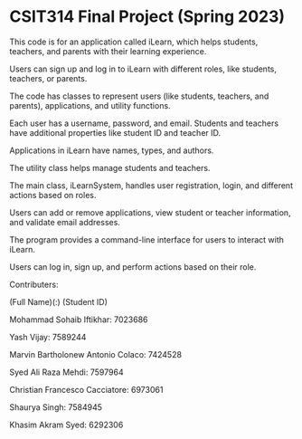 # CSIT314 Final Project (Spring 2023)

This code is for an application called iLearn, which helps students, teachers, and parents with their learning experience.

Users can sign up and log in to iLearn with different roles, like students, teachers, or parents.

The code has classes to represent users (like students, teachers, and parents), applications, and utility functions.

Each user has a username, password, and email. Students and teachers have additional properties like student ID and teacher ID.

Applications in iLearn have names, types, and authors.

The utility class helps manage students and teachers.

The main class, iLearnSystem, handles user registration, login, and different actions based on roles.

Users can add or remove applications, view student or teacher information, and validate email addresses.

The program provides a command-line interface for users to interact with iLearn.

Users can log in, sign up, and perform actions based on their role.

Contributers:

(Full Name)(:) (Student ID)

Mohammad Sohaib Iftikhar: 7023686

Yash Vijay: 7589244

Marvin Bartholonew Antonio Colaco: 7424528

Syed Ali Raza Mehdi: 7597964 

Christian Francesco Cacciatore: 6973061

Shaurya Singh: 7584945

Khasim Akram Syed: 6292306


